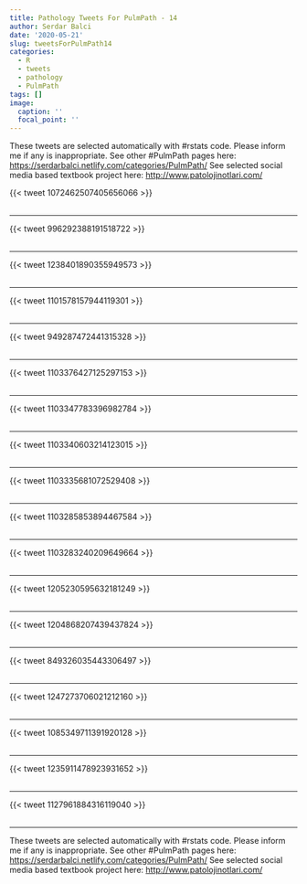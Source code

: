 ```yaml
---
title: Pathology Tweets For PulmPath - 14
author: Serdar Balci
date: '2020-05-21'
slug: tweetsForPulmPath14
categories:
  - R
  - tweets
  - pathology
  - PulmPath
tags: []
image:
  caption: ''
  focal_point: ''
---
```



These tweets are selected automatically with #rstats code. Please inform me if any is inappropriate.
See other #PulmPath pages here: https://serdarbalci.netlify.com/categories/PulmPath/ 
See selected social media based textbook project here: http://www.patolojinotlari.com/

{{< tweet 1072462507405656066 >}}
<br>
<br>
<hr>
{{< tweet 996292388191518722 >}}
<br>
<br>
<hr>
{{< tweet 1238401890355949573 >}}
<br>
<br>
<hr>
{{< tweet 1101578157944119301 >}}
<br>
<br>
<hr>
{{< tweet 949287472441315328 >}}
<br>
<br>
<hr>
{{< tweet 1103376427125297153 >}}
<br>
<br>
<hr>
{{< tweet 1103347783396982784 >}}
<br>
<br>
<hr>
{{< tweet 1103340603214123015 >}}
<br>
<br>
<hr>
{{< tweet 1103335681072529408 >}}
<br>
<br>
<hr>
{{< tweet 1103285853894467584 >}}
<br>
<br>
<hr>
{{< tweet 1103283240209649664 >}}
<br>
<br>
<hr>
{{< tweet 1205230595632181249 >}}
<br>
<br>
<hr>
{{< tweet 1204868207439437824 >}}
<br>
<br>
<hr>
{{< tweet 849326035443306497 >}}
<br>
<br>
<hr>
{{< tweet 1247273706021212160 >}}
<br>
<br>
<hr>
{{< tweet 1085349711391920128 >}}
<br>
<br>
<hr>
{{< tweet 1235911478923931652 >}}
<br>
<br>
<hr>
{{< tweet 1127961884316119040 >}}
<br>
<br>
<hr>


These tweets are selected automatically with #rstats code. Please inform me if any is inappropriate.
See other #PulmPath pages here: https://serdarbalci.netlify.com/categories/PulmPath/ 
See selected social media based textbook project here: http://www.patolojinotlari.com/
